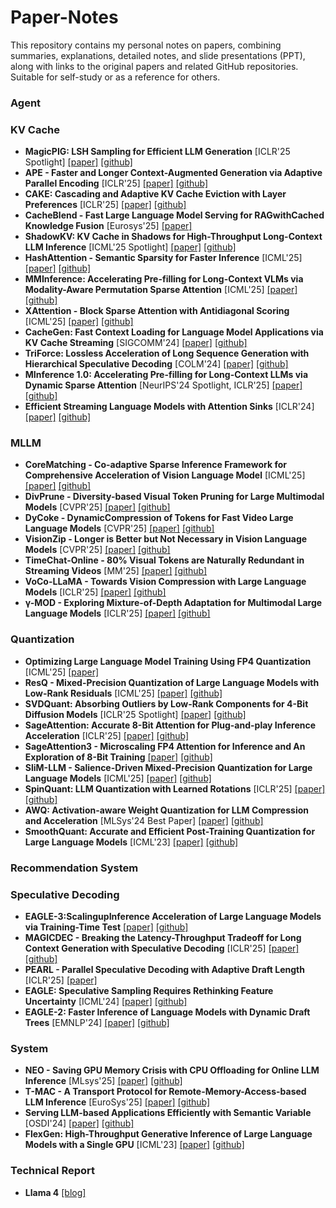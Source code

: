 # Paper-Notes

This repository contains my personal notes on papers, combining summaries, explanations, detailed notes, and slide presentations (PPT), along with links to the original papers and related GitHub repositories. Suitable for self-study or as a reference for others.

### **Agent**

### **KV Cache**
*   **MagicPIG: LSH Sampling for Efficient LLM Generation** [ICLR'25 Spotlight] [[paper]](https://arxiv.org/abs/2410.16179) [[github]](https://github.com/Infini-AI-Lab/MagicPIG)
*   **APE - Faster and Longer Context-Augmented Generation via Adaptive Parallel Encoding** [ICLR'25] [[paper]](https://arxiv.org/abs/2502.05431) [[github]](https://github.com/Infini-AI-Lab/APE)
*   **CAKE: Cascading and Adaptive KV Cache Eviction with Layer Preferences** [ICLR'25] [[paper]](https://arxiv.org/html/2503.12491) [[github]](https://github.com/antgroup/cakekv)
*   **CacheBlend - Fast Large Language Model Serving for RAGwithCached Knowledge Fusion** [Eurosys'25] [[paper]](https://arxiv.org/abs/2405.16444) 
*   **ShadowKV: KV Cache in Shadows for High-Throughput Long-Context LLM Inference** [ICML'25 Spotlight] [[paper]](https://arxiv.org/pdf/2410.21465.pdf) [[github]](https://github.com/bytedance/ShadowKV)
*   **HashAttention - Semantic Sparsity for Faster Inference** [ICML'25] [[paper]](https://arxiv.org/abs/2412.14468) [[github]](https://github.com/xAlg-ai/HashAttention-1.0)
*   **MMInference: Accelerating Pre-filling for Long-Context VLMs via Modality-Aware Permutation Sparse Attention** [ICML'25] [[paper]](https://arxiv.org/abs/2504.16083) [[github]](https://github.com/microsoft/MInference)
*   **XAttention - Block Sparse Attention with Antidiagonal Scoring** [ICML'25] [[paper]](https://arxiv.org/abs/2503.16428) [[github]](https://github.com/mit-han-lab/x-attention)
*   **CacheGen: Fast Context Loading for Language Model Applications via KV Cache Streaming** [SIGCOMM'24] [[paper]](https://arxiv.org/pdf/2310.07240.pdf) [[github]](https://github.com/UChi-JCL/CacheGen)
*   **TriForce: Lossless Acceleration of Long Sequence Generation with Hierarchical Speculative Decoding** [COLM'24] [[paper]](https://arxiv.org/abs/2404.11912) [[github]](https://github.com/Infini-AI-Lab/TriForce)
*   **MInference 1.0: Accelerating Pre-filling for Long-Context LLMs via Dynamic Sparse Attention** [NeurIPS'24 Spotlight, ICLR'25] [[paper]](https://arxiv.org/abs/2405.03456) [[github]](https://github.com/microsoft/MInference)
*   **Efficient Streaming Language Models with Attention Sinks** [ICLR'24] [[paper]](http://arxiv.org/abs/2309.17453) [[github]](https://github.com/mit-han-lab/streaming-llm)


### **MLLM**
*   **CoreMatching - Co-adaptive Sparse Inference Framework for Comprehensive Acceleration of Vision Language Model** [ICML'25] [[paper]](https://arxiv.org/abs/2503.02175) [[github]](https://github.com/wangqinsi1/2025-ICML-CoreMatching)
*   **DivPrune - Diversity-based Visual Token Pruning for Large Multimodal Models** [CVPR'25] [[paper]](https://arxiv.org/abs/2405.19635) [[github]](https://github.com/vbdi/divprune)
*   **DyCoke - DynamicCompression of Tokens for Fast Video Large Language Models** [CVPR'25] [[paper]](https://arxiv.org/abs/2411.15024) [[github]](https://github.com/KD-TAO/DyCoke)
*   **VisionZip - Longer is Better but Not Necessary in Vision Language Models** [CVPR'25] [[paper]](https://arxiv.org/abs/2412.04467) [[github]](https://github.com/dvlab-research/VisionZip)
*   **TimeChat-Online - 80% Visual Tokens are Naturally Redundant in Streaming Videos** [MM'25] [[paper]](https://arxiv.org/abs/2504.17343) [[github]](https://github.com/yaolinli/TimeChat-Online)
*   **VoCo-LLaMA - Towards Vision Compression with Large Language Models** [ICLR'25] [[paper]](https://arxiv.org/abs/2406.12275v2) [[github]](https://github.com/Yxxxb/VoCo-LLaMA)
*   **γ-MOD - Exploring Mixture-of-Depth Adaptation for Multimodal Large Language Models** [ICLR'25] [[paper]](https://arxiv.org/abs/2410.13859) [[github]](https://github.com/Yaxin9Luo/Gamma-MOD)

### **Quantization**
*   **Optimizing Large Language Model Training Using FP4 Quantization** [ICML'25] [[paper]](https://arxiv.org/abs/2501.17116)
*   **ResQ - Mixed-Precision Quantization of Large Language Models with Low-Rank Residuals** [ICML'25] [[paper]](https://arxiv.org/abs/2412.14363) [[github]](https://github.com/utkarsh-dmx/project-resq)
*   **SVDQuant: Absorbing Outliers by Low-Rank Components for 4-Bit Diffusion Models** [ICLR'25 Spotlight] [[paper]](http://arxiv.org/abs/2411.05007) [[github]](https://github.com/nunchaku-tech/nunchaku)
*   **SageAttention: Accurate 8-Bit Attention for Plug-and-play Inference Acceleration** [ICLR'25] [[paper]](https://arxiv.org/abs/2410.02367) [[github]](https://github.com/thu-ml/SageAttention)
*   **SageAttention3 - Microscaling FP4 Attention for Inference and An Exploration of 8-Bit Training** [[paper]](https://arxiv.org/abs/2505.11594) [[github]](https://github.com/thu-ml/SageAttention)
*   **SliM-LLM - Salience-Driven Mixed-Precision Quantization for Large Language Models** [ICML'25] [[paper]](https://arxiv.org/abs/2405.14917) [[github]](https://github.com/Aaronhuang-778/SliM-LLM)
*   **SpinQuant: LLM Quantization with Learned Rotations** [ICLR'25] [[paper]](https://arxiv.org/pdf/2405.16406) [[github]](https://github.com/facebookresearch/SpinQuant)
*   **AWQ: Activation-aware Weight Quantization for LLM Compression and Acceleration** [MLSys'24 Best Paper] [[paper]](https://arxiv.org/abs/2306.00978) [[github]](https://github.com/mit-han-lab/llm-awq)
*   **SmoothQuant: Accurate and Efficient Post-Training Quantization for Large Language Models** [ICML'23] [[paper]](https://arxiv.org/abs/2211.10438) [[github]](https://github.com/mit-han-lab/smoothquant)


### **Recommendation System**

### **Speculative Decoding**
*   **EAGLE-3:ScalingupInference Acceleration of Large Language Models via Training-Time Test**  [[paper]](https://arxiv.org/pdf/2503.01840) [[github]](https://github.com/SafeAILab/EAGLE)
*   **MAGICDEC - Breaking the Latency-Throughput Tradeoff for Long Context Generation with Speculative Decoding** [ICLR'25] [[paper]](https://arxiv.org/abs/2408.11049) [[github]](https://github.com/Infini-AI-Lab/MagicDec/)
*   **PEARL - Parallel Speculative Decoding with Adaptive Draft Length** [ICLR'25] [[paper]](https://arxiv.org/abs/2408.11850)
*   **EAGLE: Speculative Sampling Requires Rethinking Feature Uncertainty** [ICML'24] [[paper]](https://arxiv.org/pdf/2401.15077) [[github]](https://github.com/SafeAILab/EAGLE)
*   **EAGLE-2: Faster Inference of Language Models with Dynamic Draft Trees** [EMNLP'24] [[paper]](https://arxiv.org/pdf/2406.16858) [[github]](https://github.com/SafeAILab/EAGLE)

### **System**
*   **NEO - Saving GPU Memory Crisis with CPU Offloading for Online LLM Inference** [MLsys'25] [[paper]](https://arxiv.org/abs/2411.01142) [[github]](https://github.com/NEO-MLSys25/NEO)
*   **T-MAC - A Transport Protocol for Remote-Memory-Access-based LLM Inference** [EuroSys'25] [[paper]](https://arxiv.org/abs/2407.00088) [[github]](https://github.com/microsoft/T-MAC)
*   **Serving LLM-based Applications Efficiently with Semantic Variable** [OSDI'24] [[paper]](https://www.usenix.org/system/files/osdi24-lin-chaofan.pdf) [[github]](https://github.com/microsoft/ParrotServe)
*   **FlexGen: High-Throughput Generative Inference of Large Language Models with a Single GPU** [ICML'23] [[paper]](https://arxiv.org/abs/2303.06865) [[github]](https://github.com/FMInference/FlexGen)


### **Technical Report**
*   **Llama 4** [[blog]](https://ai.meta.com/blog/llama-4-multimodal-intelligence/)
